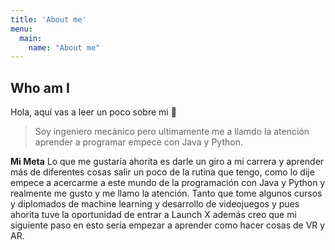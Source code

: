 ```yaml
---
title: 'About me'
menu:
  main:
    name: "About me"
---
```


## Who am I

Hola, aquí vas a leer un poco sobre mi 🤩

> Soy ingeniero mecánico pero ultimamente me a llamdo la atención aprender a programar 
> empece con Java y Python. 

**Mi Meta** Lo que me gustaría ahorita es darle un giro a mi carrera y aprender más de 
diferentes cosas salir un poco de la rutina que tengo, como lo dije empece a acercarme a 
este mundo de la programación con Java y Python y realmente me gusto y me llamo la atención. 
Tanto que tome algunos cursos y diplomados de machine learning y desarrollo de videojuegos y pues ahorita
tuve la oportunidad de entrar a Launch X además creo que mi siguiente paso en esto sería empezar a aprender como 
hacer cosas de VR y AR.

